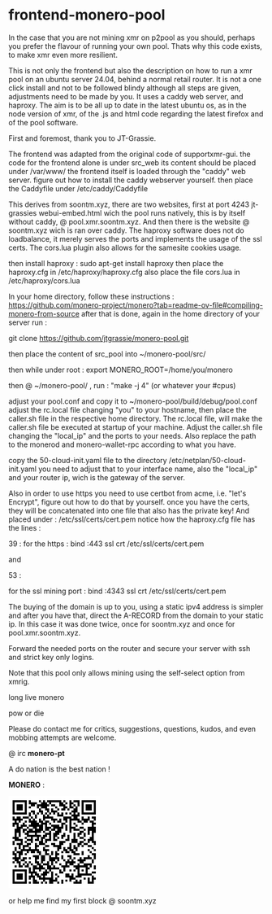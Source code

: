 # frontend-monero-pool

In the case that you are not mining xmr on p2pool as you should, perhaps you prefer the flavour of running your own pool. Thats why this code exists, to make xmr even more resilient.

This is not only the frontend but also the description on how to run a xmr pool on an ubuntu server 24.04, behind a normal retail router. It is not a one click install and not to be followed blindy although all steps are given, adjustments need to be made by you.
It uses a caddy web server, and haproxy. The aim is to be all up to date in the latest ubuntu os, as in the node version of xmr, of the .js and html code regarding the latest firefox and of the pool software. 

First and foremost, thank you to JT-Grassie.

The frontend was adapted from the original code of supportxmr-gui. the code for the frontend alone is under src_web
its content should be placed under /var/www/
the frontend itself is loaded through the "caddy" web server.
figure out how to install the caddy webserver yourself.
then place the Caddyfile under /etc/caddy/Caddyfile

This derives from soontm.xyz, there are two websites, first at port 4243 jt-grassies webui-embed.html wich the pool runs natively, this is by itself without caddy, @ pool.xmr.soontm.xyz. And then there is the website @ soontm.xyz wich is ran over caddy. The haproxy software does not do loadbalance, it merely serves the ports and implements the usage of the ssl certs. The cors.lua plugin also allows for the samesite cookies usage.

then install haproxy : sudo apt-get install haproxy 
then place the haproxy.cfg in /etc/haproxy/haproxy.cfg
also place the file cors.lua in /etc/haproxy/cors.lua

In your home directory, follow these instructions :
https://github.com/monero-project/monero?tab=readme-ov-file#compiling-monero-from-source
after that is done, again in the home directory of your server run :

git clone https://github.com/jtgrassie/monero-pool.git

then place the content of src_pool into ~/monero-pool/src/

then while under root : export MONERO_ROOT=/home/you/monero

then @ ~/monero-pool/ , run : "make -j 4" (or whatever your #cpus)

adjust your pool.conf and copy it to ~/monero-pool/build/debug/pool.conf
adjust the rc.local file changing "you" to your hostname, then place the caller.sh file in the respective home directory. The rc.local file, will make the caller.sh file be executed at startup of your machine. Adjust the caller.sh file changing the "local_ip" and the ports to your needs. Also replace the path to the monerod and monero-wallet-rpc according to what you have.

copy the 50-cloud-init.yaml file to the directory /etc/netplan/50-cloud-init.yaml
you need to adjust that to your interface name, also the "local_ip" and your router ip, wich is the gateway of the server.

Also in order to use https you need to use certbot from acme, i.e. "let's Encrypt", figure out how to do that by yourself. once you have the certs, they will be concatenated into one file that also has the private key! And placed under : /etc/ssl/certs/cert.pem
notice how the haproxy.cfg file has the lines :

39 :
for the https : bind :443 ssl crt /etc/ssl/certs/cert.pem

and

53 :

for the ssl mining port : bind :4343 ssl crt /etc/ssl/certs/cert.pem

The buying of the domain is up to you, using a static ipv4 address is simpler and after you have that, direct the A-RECORD from the domain to your static ip. In this case it was done twice, once for soontm.xyz and once for pool.xmr.soontm.xyz.

Forward the needed ports on the router and secure your server with ssh and strict key only logins.

Note that this pool only allows mining using the self-select option from xmrig.

long live monero

pow or die

Please do contact me for critics, suggestions, questions, kudos, and even mobbing attempts are welcome.

@ irc   **monero-pt**

A do nation is the best nation !

**MONERO** :

![xmr](xmr.gif)

or help me find my first block @ soontm.xyz

